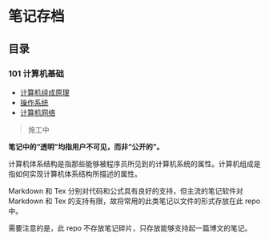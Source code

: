 # 笔记存档



## 目录

### 101 计算机基础

- [计算机组成原理]()
- [操作系统]()
- [计算机网络]()



> 施工中

**笔记中的“透明”均指用户不可见，而非“公开的”。**

计算机体系结构是指那些能够被程序员所见到的计算机系统的属性。计算机组成是指如何实现计算机体系结构所描述的属性。


Markdown 和 Tex 分别对代码和公式具有良好的支持，但主流的笔记软件对 Markdown 和 Tex 的支持有限，故将常用的此类笔记以文件的形式存放在此 repo 中。

需要注意的是，此 repo 不存放笔记碎片，只存放能够支持起一篇博文的笔记。
